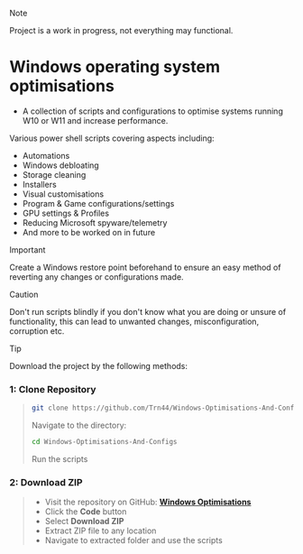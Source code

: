 > [!NOTE]  
> Project is a work in progress, not everything may functional.

# Windows operating system optimisations <br/>
- A collection of scripts and configurations to optimise systems running W10 or W11 and increase performance. 

Various power shell scripts covering aspects including:
- Automations
- Windows debloating
- Storage cleaning
- Installers
- Visual customisations
- Program & Game configurations/settings
- GPU settings & Profiles
- Reducing Microsoft spyware/telemetry
- And more to be worked on in future

> [!IMPORTANT]  
> Create a Windows restore point beforehand to ensure an easy method of reverting any changes or configurations made.

> [!CAUTION]
> Don't run scripts blindly if you don't know what you are doing or unsure of functionality, this can lead to unwanted changes, misconfiguration, corruption etc.

> [!TIP]
> Download the project by the following methods:  
### 1: Clone Repository
> ```sh
> git clone https://github.com/Trn44/Windows-Optimisations-And-Configs.git
> ```
> Navigate to the directory:
> ```sh
> cd Windows-Optimisations-And-Configs
> ```
> Run the scripts

### 2: Download ZIP
> - Visit the repository on GitHub: **[Windows Optimisations](https://github.com/Trn44/Windows-Optimisations-And-Configs)**
> - Click the **Code** button
> - Select **Download ZIP**
> - Extract ZIP file to any location
> - Navigate to extracted folder and use the scripts